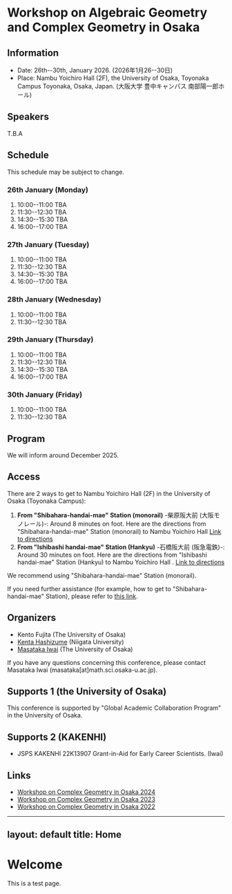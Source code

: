 # Workshop on  Algebraic Geometry and Complex Geometry in Osaka

## Information
- Date: 26th--30th, January 2026. (2026年1月26--30日)
- Place: Nambu Yoichiro Hall (2F), the University of Osaka, Toyonaka Campus
Toyonaka, Osaka, Japan. (大阪大学 豊中キャンパス 南部陽一郎ホール)

## Speakers
T.B.A

## Schedule

This schedule may be subject to change.

### 26th January (Monday)

1. 10:00--11:00 TBA
2. 11:30--12:30 TBA
3. 14:30--15:30 TBA
4. 16:00--17:00 TBA

### 27th January (Tuesday)

1. 10:00--11:00 TBA
2. 11:30--12:30 TBA
3. 14:30--15:30 TBA
4. 16:00--17:00 TBA

### 28th January (Wednesday)

1. 10:00--11:00 TBA
2. 11:30--12:30 TBA


### 29th January (Thursday)
1. 10:00--11:00 TBA
2. 11:30--12:30 TBA
3. 14:30--15:30 TBA
4. 16:00--17:00 TBA

### 30th January (Friday)
1. 10:00--11:00 TBA
2. 11:30--12:30 TBA


<!-- 
参考ページ(松本さん)
http://www4.math.sci.osaka-u.ac.jp/~matsumoto/events/owcc/#content4

- Chi-Kang Chang (National Center for Theoretical Sciences (NCTS)) 
- Wahei Hara (Kavli IPMU, The University of Tokyo)
- Akihiro Kanemitsu (Tokyo Metropolitan University)
- Tatsuro Kawakami (Kyoto University)
- Takuzo Okada (Kyushu University)
- Hirotaka Onuki (The University of Tokyo)
- Yuta Takahashi (Chuo University)
- Hiromu Tanaka (The University of Tokyo)
- Sho Tanimoto (Nagoya University)
- Juanyong Wang (Academy of Mathematics and Systems Science, Chinese Academy of Sciences (AMSS CAS)) **online talk**
- Fuetaro Yobuko (Tokyo University of Science)
- Taro Yoshino (The University of Tokyo)
- Guolei Zhong (Institute for Basic Science Center for Complex Geometry (IBS-CCG))

## Schedule
### 17th September (Tuesday)

1. 13:00--14:00  **Sho Tanimoto (Nagoya University)** <br>
Campana rational connectedness and weak approximation
2. 14:30--15:30 **Takuzo Okada (Kyushu University)** <br>
Birationally solid Fano 3-fold hypersurfaces
3. 16:00--17:00 **Taro Yoshino (The University of Tokyo)** <br>
Stable rationality of hypersurfaces in Grassmannian varieties

### 18th September (Wednesday)
1. 10:00--11:00 **Akihiro Kanemitsu (Tokyo Metropolitan University)** <br>
Mukai pairs and associated K3 surfaces
2. 11:30--12:30 **Chi-Kang Chang (National Center for Theoretical Sciences (NCTS))** <br>
Positivity of anticanonical divisors in algebraic fibre spaces
3. 14:30--15:30 **Juanyong Wang (Academy of Mathematics and Systems Science,
Chinese Academy of Sciences (AMSS CAS))** <br>
An abundance-type result for tangent bundles of smooth Fano varieties
4. 16:00--17:00 **Guolei Zhong (Institute for Basic Science Center for Complex
Geometry (IBS-CCG))** <br>
Projective varieties with almost nef tangent sheaves and its dynamical application

### 19th September (Thursday)
1. 10:00--11:00 **Hirotaka Onuki (The University of Tokyo)** <br>
On the effective generation of direct images of pluricanonical bundles in mixed characteristic
2. 11:30--12:30 **Fuetaro Yobuko (Tokyo University of Science)** <br>
Quasi-F-splitting and positivity in positive characteristic
3. 14:30--15:30 **Hiromu Tanaka (The University of Tokyo)** <br>
Classification of smooth Fano threefolds in positive characteristic
4. 16:00--17:00 **Yuta Takahashi (Chuo University)** <br>
Fano 4-folds with nef tangent bundle in positive characteristic

### 20th September (Friday)
1. 10:00--11:00 **Wahei Hara (Kavli IPMU, The University of Tokyo)** <br>
Rank two weak Fano bundles over Fano threefolds of Picard rank one
2. 11:30--12:30 **Tatsuro Kawakami (Kyoto University)** <br>
Kodaira vanishing for smooth Fano threefolds in positive characteristic

-->

##  Program

We will inform around  December 2025.

<!--
Here is the PDF file of program and abstracts. [Program](https://masataka123.github.io/tangent_anticanonical/material/program_tangent_anticanonical.pdf)
-->




## Access
There are 2 ways to get to Nambu Yoichiro Hall (2F) in the University of Osaka (Toyonaka Campus):

1. **From "Shibahara-handai-mae" Station (monorail)** -柴原阪大前 (大阪モノレール)-: Around 8 minutes on foot.
Here are the directions from "Shibahara-handai-mae" Station (monorail) to Nambu Yoichiro Hall  [Link to directions](https://masataka123.github.io/AGCG_Osaka_2026/material/access_shibahara.pdf)
2.  **From "Ishibashi handai-mae" Station  (Hankyu)** -石橋阪大前 (阪急電鉄)-: Around 30 minutes on foot.
Here are the directions from "Ishibashi handai-mae" Station (Hankyu) to Nambu Yoichiro Hall . [Link to directions](https://masataka123.github.io/AGCG_Osaka_2026/material/access_ishibashi.pdf)

We recommend using "Shibahara-handai-mae" Station (monorail). 

 If you need further assistance (for example, how to get to "Shibahara-handai-mae" Station), please refer to [this link](http://www.math.sci.osaka-u.ac.jp/eng/access.html).

 
## Organizers
- Kento Fujita (The University of Osaka)
- [Kenta Hashizume](https://sites.google.com/view/hashizumekenta/) (Niigata University)
- [Masataka Iwai](https://masataka123.github.io/blog3_e/) (The University of Osaka)

If you have any questions concerning this conference, please contact Masataka Iwai (masataka[at]math.sci.osaka-u.ac.jp).

## Supports 1 (the University of Osaka)
This conference is supported by "Global Academic Collaboration Program" in the University of Osaka.

## Supports 2 (KAKENHI)
- JSPS KAKENHI 22K13907 Grant-in-Aid for Early Career Scientists. (Iwai)

## Links
- [Workshop on Complex Geometry in Osaka 2024](https://masataka123.github.io/complexgeometry_osaka_2024/)
- [Workshop on Complex Geometry in Osaka 2023](https://sites.google.com/site/hisashikasuyamath/workshop-on-complex-geometry-in-osaka-2023)
- [Workshop on Complex Geometry in Osaka 2022](https://sites.google.com/site/hisashikasuyamath/workshop-on-complex-geometry)


<!-- 
- JSPS KAKENHI  22KK0232 Fund for the Promotion of Joint International Research (Fostering Joint International Research (A)) (Koike)
- JSPS KAKENHI 21H00976 Grant-in-Aid for Scientific Research (B) (Matsumura)
- JSPS KAKENHI 22K13903 Grant-in-Aid for Early-Career Scientists (Matsuzawa)



## Other informations
- There is a hotel around Tennoji (天王寺) or Nishinari (西成) where you can stay for around 3,000 yen. However, it is not a  good hotel, so we do not recommend you book it. 

## -- Hodge theory and vanishing theorem --
Science Buildingsへの行き方は二つあります
-Shibahara-handai-mae" Station(monorail)から来る方法. Shibahara-handai-mae" Stationから大阪大学理学部のアクセス方法はこちらです. [](https://www.sci.osaka-u.ac.jp/en/wp-content/uploads/2022/02/Directions-from-Shibahara-handai-mae-Station-to-GSS-Osaka-U_Sep.2020.pdf)
- Ishibashi Station (Hankyu)から来る方法. Ishibashi Station (Hankyu)から大阪大学理学部のアクセス方法はこちらです[](https://www.sci.osaka-u.ac.jp/en/wp-content/uploads/2022/02/Directions-from-Hankyu-Ishibashi-handai-mae-Station-to-GSS-Osaka-U_Sep.2020.pdf)
私はShibahara-handai-mae" Station(monorail)を利用するのをお勧めします. 

理学研究科E棟の地図はこちらです.[](https://www.sci.osaka-u.ac.jp/en/wp-content/uploads/2022/07/Buildings-of-Graduate-School-of-Science.pdf)
404講義室はE棟の4階エレベーターのすぐ近くの部屋です. 


もしわからない場合はこちらも参考にしてください. 

[ガイダンス資料+演習問題集](https://masataka123.github.io/2023_winter_generaltopology/material/0_位相問題集.pdf).
-->

---
layout: default
title: Home
---

# Welcome
This is a test page.

<script src="{{ '/assets/js/header-rotator.js' | relative_url }}"></script>


